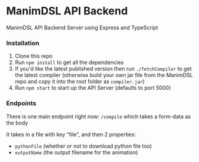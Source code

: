 # ManimDSL API Backend

ManimDSL API Backend Server using Express and TypeScript


### Installation

1. Clone this repo
2. Run `npm install` to get all the dependencies
3. If you'd like the latest published version then run `./fetchCompiler` to get the latest compiler (otherwise build 
your own jar file from the ManimDSL repo and copy it into the root folder as `compiler.jar`)
4. Run `npm start` to start up the API Server (defaults to port 5000)


### Endpoints

There is one main endpoint right now: `/compile` which takes a form-data as the body

It takes in a file with key "file", and then 2 properties: 
 - `pythonFile` (whether or not to download python file too)
 - `outputName` (the output filename for the animation) 
 
 
